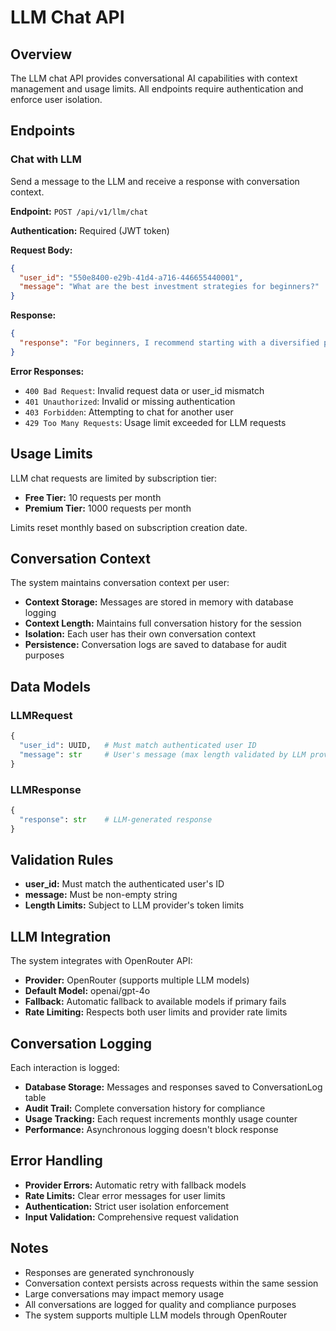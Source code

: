 # LLM Chat API

## Overview

The LLM chat API provides conversational AI capabilities with context management and usage limits. All endpoints require authentication and enforce user isolation.

## Endpoints

### Chat with LLM

Send a message to the LLM and receive a response with conversation context.

**Endpoint:** `POST /api/v1/llm/chat`

**Authentication:** Required (JWT token)

**Request Body:**
```json
{
  "user_id": "550e8400-e29b-41d4-a716-446655440001",
  "message": "What are the best investment strategies for beginners?"
}
```

**Response:**
```json
{
  "response": "For beginners, I recommend starting with a diversified portfolio through index funds or ETFs. Focus on long-term investing rather than trying to time the market. Consider your risk tolerance and investment timeline before making decisions."
}
```

**Error Responses:**
- `400 Bad Request`: Invalid request data or user_id mismatch
- `401 Unauthorized`: Invalid or missing authentication
- `403 Forbidden`: Attempting to chat for another user
- `429 Too Many Requests`: Usage limit exceeded for LLM requests

## Usage Limits

LLM chat requests are limited by subscription tier:

- **Free Tier:** 10 requests per month
- **Premium Tier:** 1000 requests per month

Limits reset monthly based on subscription creation date.

## Conversation Context

The system maintains conversation context per user:

- **Context Storage:** Messages are stored in memory with database logging
- **Context Length:** Maintains full conversation history for the session
- **Isolation:** Each user has their own conversation context
- **Persistence:** Conversation logs are saved to database for audit purposes

## Data Models

### LLMRequest
```python
{
  "user_id": UUID,   # Must match authenticated user ID
  "message": str     # User's message (max length validated by LLM provider)
}
```

### LLMResponse
```python
{
  "response": str    # LLM-generated response
}
```

## Validation Rules

- **user_id:** Must match the authenticated user's ID
- **message:** Must be non-empty string
- **Length Limits:** Subject to LLM provider's token limits

## LLM Integration

The system integrates with OpenRouter API:

- **Provider:** OpenRouter (supports multiple LLM models)
- **Default Model:** openai/gpt-4o
- **Fallback:** Automatic fallback to available models if primary fails
- **Rate Limiting:** Respects both user limits and provider rate limits

## Conversation Logging

Each interaction is logged:

- **Database Storage:** Messages and responses saved to ConversationLog table
- **Audit Trail:** Complete conversation history for compliance
- **Usage Tracking:** Each request increments monthly usage counter
- **Performance:** Asynchronous logging doesn't block response

## Error Handling

- **Provider Errors:** Automatic retry with fallback models
- **Rate Limits:** Clear error messages for user limits
- **Authentication:** Strict user isolation enforcement
- **Input Validation:** Comprehensive request validation

## Notes

- Responses are generated synchronously
- Conversation context persists across requests within the same session
- Large conversations may impact memory usage
- All conversations are logged for quality and compliance purposes
- The system supports multiple LLM models through OpenRouter